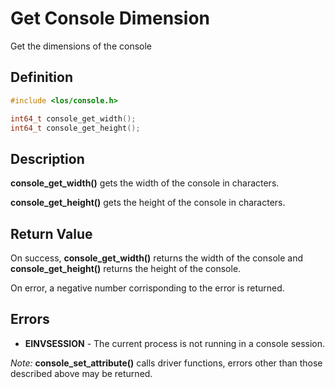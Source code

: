 # Get Console Dimension
Get the dimensions of the console

## Definition

```c
#include <los/console.h>

int64_t console_get_width();
int64_t console_get_height();
```

## Description
**console_get_width()** gets the width of the console in characters.

**console_get_height()** gets the height of the console in characters.

## Return Value
On success, **console_get_width()** returns the width of the console and **console_get_height()** returns the height of the console.

On error, a negative number corrisponding to the error is returned.

## Errors
 * **EINVSESSION** - The current process is not running in a console session.

 *Note:* **console_set_attribute()** calls driver functions, errors other than those described above may be returned.